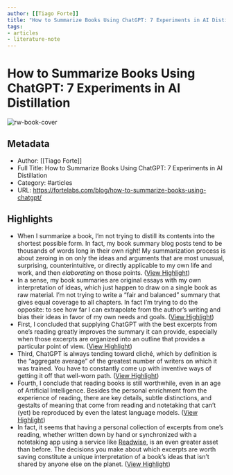 ```yaml
---
author: [[Tiago Forte]]
title: "How to Summarize Books Using ChatGPT: 7 Experiments in AI Distillation"
tags: 
- articles
- literature-note
---
```

# How to Summarize Books Using ChatGPT: 7 Experiments in AI Distillation

![rw-book-cover](https://fortelabs.com/wp-content/uploads/2023/05/Blog-Thumbnails-2.0-7.png)

## Metadata
- Author: [[Tiago Forte]]
- Full Title: How to Summarize Books Using ChatGPT: 7 Experiments in AI Distillation
- Category: #articles
- URL: https://fortelabs.com/blog/how-to-summarize-books-using-chatgpt/

## Highlights
- When I summarize a book, I’m not trying to distill its contents into the shortest possible form. In fact, my book summary blog posts tend to be thousands of words long in their own right! My summarization process is about zeroing in on only the ideas and arguments that are most unusual, surprising, counterintuitive, or directly applicable to my own life and work, and then *elaborating* on those points. ([View Highlight](https://read.readwise.io/read/01h13yrjsfw1y35v1fnet2r9k3))
- In a sense, my book summaries are original essays with my own interpretation of ideas, which just happen to draw on a single book as raw material. I’m not trying to write a “fair and balanced” summary that gives equal coverage to all chapters. In fact I’m trying to do the opposite: to see how far I can extrapolate from the author’s writing and bias their ideas in favor of my own needs and goals. ([View Highlight](https://read.readwise.io/read/01h13ys0e4xsv6jjxhay3h8ac4))
- First, I concluded that supplying ChatGPT with the best excerpts from one’s reading greatly improves the summary it can provide, especially when those excerpts are organized into an outline that provides a particular point of view. ([View Highlight](https://read.readwise.io/read/01h13yzmh3ad8ejggqmf1086nz))
- Third, ChatGPT is always tending toward cliché, which by definition is the “aggregate average” of the greatest number of writers on which it was trained. You have to constantly come up with inventive ways of getting it off that well-worn path. ([View Highlight](https://read.readwise.io/read/01h13z04g3ezvq1a824hry0t23))
- Fourth, I conclude that reading books is still worthwhile, even in an age of Artificial Intelligence. Besides the personal enrichment from the experience of reading, there are key details, subtle distinctions, and gestalts of meaning that come from reading and notetaking that can’t (yet) be reproduced by even the latest language models. ([View Highlight](https://read.readwise.io/read/01h13z0nmfmt6z4kax572drbws))
- In fact, it seems that having a personal collection of excerpts from one’s reading, whether written down by hand or synchronized with a notetaking app using a service like [Readwise](https://readwise.io/basb/), is an even greater asset than before. The decisions you make about which excerpts are worth saving constitute a unique interpretation of a book’s ideas that isn’t shared by anyone else on the planet. ([View Highlight](https://read.readwise.io/read/01h13z0v05q780dnjsvdj11txt))
